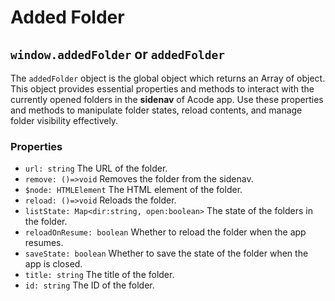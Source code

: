 # Added Folder

## `window.addedFolder` or `addedFolder`

The `addedFolder` object is the global object which returns an Array of object. This object provides essential properties and methods to interact with the currently opened folders in the **sidenav** of Acode app. Use these properties and methods to manipulate folder states, reload contents, and manage folder visibility effectively.

### Properties

* `url: string` The URL of the folder.
* `remove: ()=>void` Removes the folder from the sidenav.
* `$node: HTMLElement` The HTML element of the folder.
* `reload: ()=>void` Reloads the folder.
* `listState: Map<dir:string, open:boolean>` The state of the folders in the folder.
* `reloadOnResume: boolean` Whether to reload the folder when the app resumes.
* `saveState: boolean` Whether to save the state of the folder when the app is closed.
* `title: string` The title of the folder.
* `id: string` The ID of the folder.